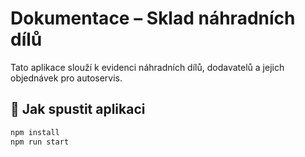 # Dokumentace – Sklad náhradních dílů

Tato aplikace slouží k evidenci náhradních dílů, dodavatelů a jejich objednávek pro autoservis.

## 🚀 Jak spustit aplikaci

```bash
npm install
npm run start
